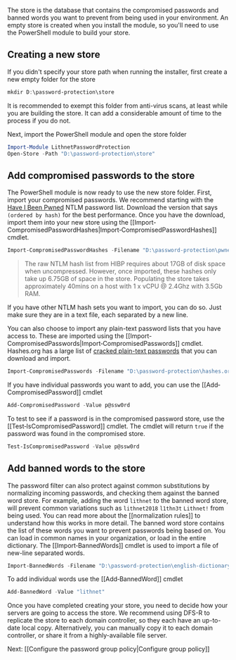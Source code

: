 The store is the database that contains the compromised passwords and banned words you want to prevent from being used in your environment. An empty store is created when you install the module, so you'll need to use the PowerShell module to build your store. 

## Creating a new store
If you didn't specify your store path when running the installer, first create a new empty folder for the store
```powershell
mkdir D:\password-protection\store
```

It is recommended to exempt this folder from anti-virus scans, at least while you are building the store. It can add a considerable amount of time to the process if you do not.

Next, import the PowerShell module and open the store folder
```powershell
Import-Module LithnetPasswordProtection
Open-Store -Path "D:\password-protection\store"
```
## Add compromised passwords to the store
The PowerShell module is now ready to use the new store folder. First, import your compromised passwords. We recommend starting with the [Have I Been Pwned](https://haveibeenpwned.com/Passwords) NTLM password list. Download the version that says `(ordered by hash)` for the best performance. Once you have the download, import them into your new store using the [[Import-CompromisedPasswordHashes|Import‐CompromisedPasswordHashes]] cmdlet.

```powershell
Import-CompromisedPasswordHashes -Filename "D:\password-protection\pwned-passwords-ntlm-ordered-by-hash.txt"
```

> The raw NTLM hash list from HIBP requires about 17GB of disk space when uncompressed. However, once imported, these hashes only take up 6.75GB of space in the store. Populating the store takes approximately 40mins on a host with 1 x vCPU @ 2.4Ghz with 3.5Gb RAM.

If you have other NTLM hash sets you want to import, you can do so. Just make sure they are in a text file, each separated by a new line.

You can also choose to import any plain-text password lists that you have access to. These are imported using the [[Import-CompromisedPasswords|Import‐CompromisedPasswords]] cmdlet. Hashes.org has a large list of [cracked plain-text passwords](https://hashes.org/left.php) that you can download and import.

```powershell
Import-CompromisedPasswords -Filename "D:\password-protection\hashes.org-2018.txt"
```

If you have individual passwords you want to add, you can use the [[Add‐CompromisedPassword]] cmdlet

```powershell
Add-CompromisedPassword -Value p@ssw0rd
```

To test to see if a password is in the compromised password store, use the [[Test‐IsCompromisedPassword]] cmdlet. The cmdlet will return `true` if the password was found in the compromised store.
```powershell
Test-IsCompromisedPassword -Value p@ssw0rd
```

## Add banned words to the store
The password filter can also protect against common substitutions by normalizing incoming passwords, and checking them against the banned word store. For example, adding the word `lithnet` to the banned word store, will prevent common variations such as `lithnet2018` `l1thn3t` `Lithnet!` from being used. You can read more about the [[normalization rules]] to understand how this works in more detail. The banned word store contains the list of these words you want to prevent passwords being based on. You can load in common names in your organization, or load in the entire dictionary. The [[Import‐BannedWords]] cmdlet is used to import a file of new-line separated words.

```powershell
Import-BannedWords -Filename "D:\password-protection\english-dictionary-words.txt"
```

To add individual words use the [[Add‐BannedWord]] cmdlet

```powershell
Add-BannedWord -Value "lithnet"
```

Once you have completed creating your store, you need to decide how your servers are going to access the store. We recommend using DFS-R to replicate the store to each domain controller, so they each have an up-to-date local copy. Alternatively, you can manually copy it to each domain controller, or share it from a highly-available file server. 

Next: [[Configure the password group policy|Configure group policy]]